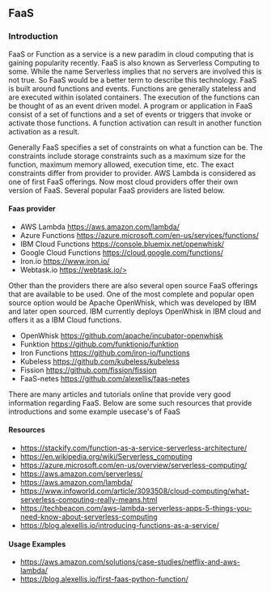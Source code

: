 ## FaaS

### Introduction
FaaS or Function as a service is a new paradim in cloud computing that is gaining popularity recently. FaaS is also
known as Serverless Computing to some. While the name Serverless implies that no servers are involved this is not true. 
So FaaS would be a better term to describe this technology. FaaS is built around functions and events. Functions are
generally stateless and are executed within isolated containers. The execution of the functions can be thought of as an 
event driven model. A program or application in FaaS consist of a set of functions and a set of events or triggers that 
invoke or activate those functions. A function activation can result in another function activation as a result. 

Generally FaaS specifies a set of constraints on what a function can be. The constraints include storage constraints 
such as a maximum size for the function, maximum memory allowed, execution time, etc. The exact constraints differ from
provider to provider. AWS Lambda is considered as one of first FaaS offerings. Now most cloud providers offer their own
version of FaaS. Several popular FaaS providers are listed below.

#### Faas provider

* AWS Lambda <https://aws.amazon.com/lambda/>
* Azure Functions <https://azure.microsoft.com/en-us/services/functions/>
* IBM Cloud Functions <https://console.bluemix.net/openwhisk/>
* Google Cloud Functions <https://cloud.google.com/functions/>
* Iron.io <https://www.iron.io/>
* Webtask.io https://webtask.io/>

Other than the providers there are also several open source FaaS offerings that are available to be used. One of the 
most complete and popular open source option would be Apache OpenWhisk, which was developed by IBM and later open
sourced. IBM currently deploys OpenWhisk in IBM cloud and offers it as a IBM Cloud functions. 

* OpenWhisk <https://github.com/apache/incubator-openwhisk>
* Funktion  <https://github.com/funktionio/funktion>
* Iron Functions <https://github.com/iron-io/functions>
* Kubeless <https://github.com/kubeless/kubeless>
* Fission <https://github.com/fission/fission>
* FaaS-netes <https://github.com/alexellis/faas-netes>

There are many articles and tutorials online that provide very good information regarding FaaS. Below are some such
resources that provide introductions and some example usecase's of FaaS

#### Resources

* <https://stackify.com/function-as-a-service-serverless-architecture/>
* <https://en.wikipedia.org/wiki/Serverless_computing>
* <https://azure.microsoft.com/en-us/overview/serverless-computing/>
* <https://aws.amazon.com/serverless/>
* <https://aws.amazon.com/lambda/>
* <https://www.infoworld.com/article/3093508/cloud-computing/what-serverless-computing-really-means.html>
* <https://techbeacon.com/aws-lambda-serverless-apps-5-things-you-need-know-about-serverless-computing>
* <https://blog.alexellis.io/introducing-functions-as-a-service/>

#### Usage Examples

* <https://aws.amazon.com/solutions/case-studies/netflix-and-aws-lambda/>
* <https://blog.alexellis.io/first-faas-python-function/>

